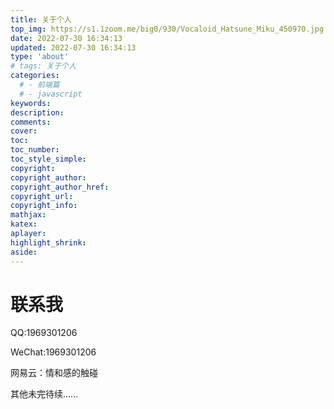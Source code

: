 ```yaml
---
title: 关于个人
top_img: https://s1.1zoom.me/big0/930/Vocaloid_Hatsune_Miku_450970.jpg 
date: 2022-07-30 16:34:13
updated: 2022-07-30 16:34:13
type: 'about'
# tags: 关于个人
categories:
  # - 前端篇
  # - javascript
keywords:
description:
comments:
cover: 
toc:
toc_number:
toc_style_simple:
copyright:
copyright_author:
copyright_author_href:
copyright_url:
copyright_info:
mathjax:
katex:
aplayer:
highlight_shrink:
aside:
---
```


# 联系我

QQ:1969301206

WeChat:1969301206

网易云：情和感的触碰

其他未完待续......
